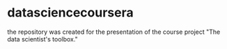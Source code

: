 # datasciencecoursera
the repository was created for the presentation of the course project "The data scientist's toolbox."
